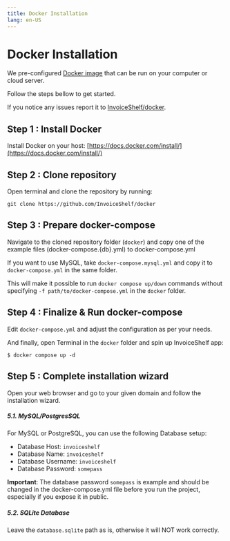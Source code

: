 ```yaml
---
title: Docker Installation
lang: en-US
---
```


# Docker Installation

We pre-configured [Docker image](https://hub.docker.com/r/invoiceshelf/invoiceshelf) that can be run on your computer or cloud server.

Follow the steps bellow to get started.

If you notice any issues report it to [InvoiceShelf/docker](https://github.com/invoiceshelf/docker).

## Step 1 : Install Docker

Install Docker on your host: [https://docs.docker.com/install/](https://docs.docker.com/install/)

## Step 2 : Clone repository

Open terminal and clone the repository by running:

```
git clone https://github.com/InvoiceShelf/docker
```

## Step 3 : Prepare docker-compose

Navigate to the cloned repository folder (`docker`) and copy one of the example files (docker-compose.{db}.yml) to docker-compose.yml

If you want to use MySQL, take `docker-compose.mysql.yml` and copy it to `docker-compose.yml` in the same folder.

This will make it possible to run `docker compose up/down` commands without specifying `-f path/to/docker-compose.yml` in the `docker` folder.

## Step 4 : Finalize & Run docker-compose

Edit `docker-compose.yml` and adjust the configuration as per your needs.

And finally, open Terminal in the `docker` folder and spin up InvoiceShelf app:

```
$ docker compose up -d
```

## Step 5 : Complete installation wizard

Open your web browser and go to your given domain and follow the installation wizard.

##### 5.1. MySQL/PostgresSQL

For MySQL or PostgreSQL, you can use the following Database setup:

- Database Host: `invoiceshelf`
- Database Name: `invoiceshelf`
- Database Username: `invoiceshelf`
- Database Password: `somepass`

**Important**: The database password `somepass` is example and should be changed in the docker-compose.yml file before you run the project, especially if you expose it in public.

##### 5.2. SQLite Database

Leave the `database.sqlite` path as is, otherwise it will NOT work correctly.
